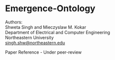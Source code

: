 # Emergence-Ontology
Authors:  
Shweta Singh and Mieczyslaw M. Kokar  
Department of Electrical and Computer Engineering  
Northeastern University  
<singh.shw@northeastern.edu>

Paper Reference - Under peer-review
